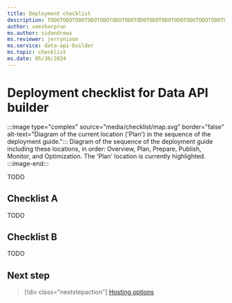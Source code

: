 ```yaml
---
title: Deployment checklist
description: TODOTODOTODOTODOTODOTODOTODOTODOTODOTODOTODOTODOTODOTODOTODOTODOTODOTODOTODOTODOTODOTODOTODOTODOTODOTODOTODOTODOTODO.
author: seesharprun
ms.author: sidandrews
ms.reviewer: jerrynixon
ms.service: data-api-builder
ms.topic: checklist
ms.date: 05/30/2024
---
```


# Deployment checklist for Data API builder

:::image type="complex" source="media/checklist/map.svg" border="false" alt-text="Diagram of the current location ('Plan') in the sequence of the deployment guide.":::
Diagram of the sequence of the deployment guide including these locations, in order: Overview, Plan, Prepare, Publish, Monitor, and Optimization. The 'Plan' location is currently highlighted.
:::image-end:::

TODO

## Checklist A

TODO

## Checklist B

TODO

## Next step

> [!div class="nextstepaction"]
> [Hosting options](hosting-options.md)
